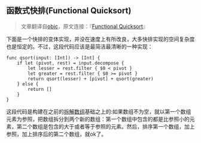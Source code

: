 函数式快排(Functional Quicksort)
----
>文章翻译自[objc](http://www.objc.io)，原文连接：『[Functional Quicksort](http://www.objc.io/snippets/3.html)』

下面是一个快排的变体实现，并没在速度上有所改良，大多快排实现的空间复杂度也是恒定的。不过，这段代码应该是最简洁最清晰的一种实现：

	func qsort(input: [Int]) -> [Int] {
    	if let (pivot, rest) = input.decompose {
        	let lesser = rest.filter { $0 < pivot }
        	let greater = rest.filter { $0 >= pivot }
        	return qsort(lesser) + [pivot] + qsort(greater)
    	} else {
        	return []
    	}
	}

这段代码是构建在之前的[拆解数组](http://junkor.github.io/2015/01/拆解数组)基础之上的:如果数组不为空，就以第一个数组元素为参照，把数组拆分到两个新的数组：第一个数组中包含的都是比参照小的元素，第二个数组是包含的大于或者等于参照的元素。然后，排序第一个数组，加上参照，加上排序后的第二个数组，就ok了。